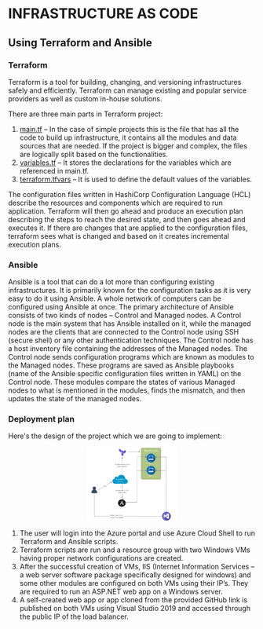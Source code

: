 # INFRASTRUCTURE AS CODE

## Using Terraform and Ansible

### Terraform

Terraform is a tool for building, changing, and versioning infrastructures safely and efficiently. Terraform can manage existing and popular service providers as well as custom in-house solutions.

There are three main parts in Terraform project:
1. [main.tf](https://github.com/zul-m/IaC.Terraform.Ansible/blob/main/main.tf) – In the case of simple projects this is the file that has all the code to build up infrastructure, it contains all the modules and data sources that are needed. If the project is bigger and complex, the files are logically split based on the functionalities.
2. [variables.tf](https://github.com/zul-m/IaC.Terraform.Ansible/blob/main/variables.tf) – It stores the declarations for the variables which are referenced in main.tf.
3. [terraform.tfvars](https://github.com/zul-m/IaC.Terraform.Ansible/blob/main/terraform.tfvars) – It is used to define the default values of the variables.

The configuration files written in HashiCorp Configuration Language (HCL) describe the resources and components which are required to run application. Terraform will then go ahead and produce an execution plan describing the steps to reach the desired state, and then goes ahead and executes it. If there are changes that are applied to the configuration files, terraform sees what is changed and based on it creates incremental execution plans.

### Ansible

Ansible is a tool that can do a lot more than configuring existing infrastructures. It is primarily known for the configuration tasks as it is very easy to do it using Ansible. A whole network of computers can be configured using Ansible at once. The primary architecture of Ansible consists of two kinds of nodes – Control and Managed nodes. A Control node is the main system that has Ansible installed on it, while the managed nodes are the clients that are connected to the Control node using SSH (secure shell) or any other authentication techniques. The Control node has a host inventory file containing the addresses of the Managed nodes.
The Control node sends configuration programs which are known as modules to the Managed nodes. These programs are saved as Ansible playbooks (name of the Ansible specific configuration files written in YAML) on the Control node. These modules compare the states of various Managed nodes to what is mentioned in the modules, finds the mismatch, and then updates the state of the managed nodes.

### Deployment plan

Here's the design of the project which we are going to implement:

<p align="center">
    <img src="pics/deployment-plan-figure.png" height="150">
</p>

1. The user will login into the Azure portal and use Azure Cloud Shell to run Terraform and Ansible scripts.
2. Terraform scripts are run and a resource group with two Windows VMs having proper network configurations are created.
3. After the successful creation of VMs, IIS (Internet Information Services – a web server software package specifically designed for windows) and some other modules are configured on both VMs using their IP’s. They are required to run an ASP.NET web app on a Windows server.
4. A self-created web app or app cloned from the provided GitHub link is published on both VMs using Visual Studio 2019 and accessed through the public IP of the load balancer.